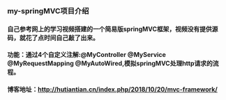 ### my-springMVC项目介绍



#### 自己参考网上的学习视频搭建的一个简易版springMVC框架，视频没有提供源码，就花了点时间自己敲了出来。
#### 功能：通过4个自定义注解:@MyController @MyService @MyRequestMapping @MyAutoWired,模拟springMVC处理http请求的流程。
#### 博客地址：http://hutiantian.cn/index.php/2018/10/20/mvc-framework/